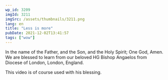 ```yaml
---
wp_id: 3209
imgId: 3211
imgSrc: /assets/thumbnails/3211.png
lang: en
title: "Less is more"
pubDate: 2021-12-02T13:41:57
tags: ["wow"]
---
```


<!-- page: 6 -->

<p>In the name of the Father, and the Son, and the Holy Spirit; One God, Amen. We are blessed to learn from our beloved HG Bishop Angaelos from Diocese of London, London, England.</p>
<p>This video is of course used with his blessing.</p>
<p>&nbsp;</p>
